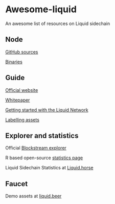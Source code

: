 # Awesome-liquid
An awesome list of resources on Liquid sidechain

## Node
[GitHub sources](https://github.com/Blockstream/liquid/)

[Binaries](https://github.com/Blockstream/liquid/releases/)

## Guide
[Official website](https://blockstream.com/liquid/)

[Whitepaper](https://blockstream.com/assets/downloads/strong-federations.pdf)

[Getting started with the Liquid Network](https://hackernoon.com/getting-started-with-the-liquid-network-c87e2cb5996b)

[Labelling assets](https://medium.com/@gabriele.domenichini/liquid-daemon-3-14-1-23-and-labels-8ad1c06bb93e)

## Explorer and statistics
Official [Blockstream explorer](https://blockstream.info/liquid/)

R based open-source [statistics page](http://vaccaro.tech:3838/liquid/)

Liquid Sidechain Statistics at [Liquid.horse](https://liquid.horse/)

## Faucet
Demo assets at [liquid.beer](https://liquid.beer/)
